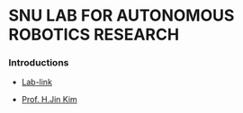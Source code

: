# SNU LAB FOR AUTONOMOUS ROBOTICS RESEARCH

### Introductions

- [Lab-link](https://larr.snu.ac.kr/)

- [Prof. H.Jin Kim](https://aerospace.snu.ac.kr/en/about/faculty?mode=view&profidx=9)

